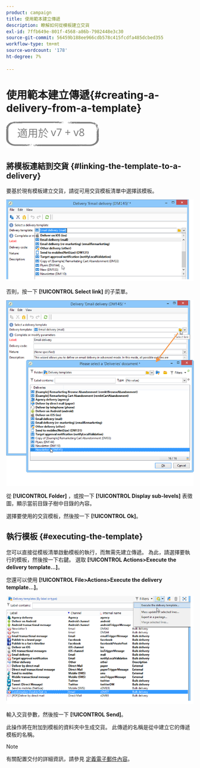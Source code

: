 ```yaml
---
product: campaign
title: 使用範本建立傳遞
description: 瞭解如何從模板建立交貨
exl-id: 7ffb649e-801f-4568-a86b-7982448e3c30
source-git-commit: 56459b188ee966cdb578c415fcdfa485dcbed355
workflow-type: tm+mt
source-wordcount: '178'
ht-degree: 7%

---
```


# 使用範本建立傳遞{#creating-a-delivery-from-a-template}

![](../../assets/common.svg)

## 將模板連結到交貨 {#linking-the-template-to-a-delivery}

要基於現有模板建立交貨，請從可用交貨模板清單中選擇該模板。

![](assets/s_ncs_user_wizard_select_template.png)

否則，按一下 **[!UICONTROL Select link]** 的子菜單。

![](assets/s_ncs_user_wizard_choose_link.png)

從 **[!UICONTROL Folder]** ，或按一下 **[!UICONTROL Display sub-levels]** 表徵圖，顯示當前目錄子樹中目錄的內容。

選擇要使用的交貨模板，然後按一下 **[!UICONTROL Ok]**。

## 執行模板 {#executing-the-template}

您可以直接從模板清單啟動模板的執行，而無需先建立傳遞。 為此，請選擇要執行的模板，然後按一下右鍵。 選取 **[!UICONTROL Actions>Execute the delivery template...]**。

您還可以使用 **[!UICONTROL File>Actions>Execute the delivery template...]**。

![](assets/s_ncs_user_template_execute_menu.png)

輸入交貨參數，然後按一下 **[!UICONTROL Send]**。

此操作將在附加到模板的資料夾中生成交貨。 此傳遞的名稱是從中建立它的傳遞模板的名稱。

>[!NOTE]
>
>有關配置交付的詳細資訊，請參見 [定義電子郵件內容](defining-the-email-content.md)。
